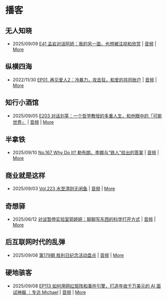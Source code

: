 # 播客

## 无人知晓
- 2025/09/09 [E41 孟岩对话阿娇：我的另一面，也想被注视和欣赏](https://www.xiaoyuzhoufm.com/episode/68bfcc2c9eb4a49300876f19) | [音频](https://dts-api.xiaoyuzhoufm.com/track/611719d3cb0b82e1df0ad29e/68bfcc2c9eb4a49300876f19/media.xyzcdn.net/611719d3cb0b82e1df0ad29e/lnDBqwDZpOI_yE-KjG76ffvJUE0h.m4a) | [More](channels/%E6%97%A0%E4%BA%BA%E7%9F%A5%E6%99%93.md)

## 纵横四海
- 2022/11/30 [EP01. 再见爱人2：冷暴力，攻击狂，和爱的共同账户](https://www.ximalaya.com/sound/592716797) | [音频](https://aod.cos.tx.xmcdn.com/storages/26c6-audiofreehighqps/E9/4E/GKwRIUEHXOodAq7-QQHYdhCw-aacv2-48K.m4a) | [More](channels/%E7%BA%B5%E6%A8%AA%E5%9B%9B%E6%B5%B7.md)

## 知行小酒馆
- 2025/09/05 [E203 对话刘莘：一个哲学教授的多重人生，和他眼中的「可能世界」](https://www.xiaoyuzhoufm.com/episode/68ba617097178f08ee60253b) | [音频](https://dts-api.xiaoyuzhoufm.com/track/6013f9f58e2f7ee375cf4216/68ba617097178f08ee60253b/media.xyzcdn.net/6013f9f58e2f7ee375cf4216/luTUBO4OCOK2fUvCvXaVczbhEgz1.m4a) | [More](channels/%E7%9F%A5%E8%A1%8C%E5%B0%8F%E9%85%92%E9%A6%86.md)

## 半拿铁
- 2025/09/10 [No.167 Why Do It? 勒布朗、李娜与“铁人”给出的答案](https://www.ximalaya.com/sound/909950397) | [音频](https://tk.wavpub.com/WPDL_aNmbAKTNqDUqXGugZAtGszktSwfZCzWLBFcxGMfCfRxHxZKckPYkEtArqq-e2.m4a) | [More](channels/%E5%8D%8A%E6%8B%BF%E9%93%81.md)

## 商业就是这样
- 2025/09/03 [Vol.223 水至清则无闲鱼](https://www.ximalaya.com/sound/907087930) | [音频](https://aod.cos.tx.xmcdn.com/storages/1145-audiofreehighqps/D9/C6/GKwRIUEMjhG9AUYLiAQHdelE.m4a) | [More](channels/%E5%95%86%E4%B8%9A%E5%B0%B1%E6%98%AF%E8%BF%99%E6%A0%B7.md)

## 奇想驿
- 2025/06/12 [对谈暂停实验室郭婷婷：聊聊写东西的科学打开方式](https://www.xiaoyuzhoufm.com/episode/684adc56574f065721d5960c) | [音频](https://dts-api.xiaoyuzhoufm.com/track/6034daea97755b8fc9c66480/684adc56574f065721d5960c/media.xyzcdn.net/6034daea97755b8fc9c66480/lsg_JvFtGZ36OBuiTLgzYxJmHHUx.m4a) | [More](channels/%E5%A5%87%E6%83%B3%E9%A9%BF.md)

## 后互联网时代的乱弹
- 2025/09/06 [第179期 胜利日纪念活动盘点](https://hosting.wavpub.cn/pie/ep179/) | [音频](https://tk.wavpub.com/WPDL_ZxeVBxqcNwBSdcwVPaWbwUNHrzCRvjWhkQWVyPuTQkZrBQNnkjXkPtEwaP-bd.mp3) | [More](channels/%E5%90%8E%E4%BA%92%E8%81%94%E7%BD%91%E6%97%B6%E4%BB%A3%E7%9A%84%E4%B9%B1%E5%BC%B9.md)

## 硬地骇客
- 2025/09/08 [EP113 如何用网红矩阵和事件引擎，打造年收千万美元的 AI 面试神器 ｜专访 Michael](https://www.xiaoyuzhoufm.com/episode/68bed88f9eb4a493006a0999) | [音频](https://dts-api.xiaoyuzhoufm.com/track/640ee2438be5d40013fe4a87/68bed88f9eb4a493006a0999/media.xyzcdn.net/640ee2438be5d40013fe4a87/lgiok-m9_icd0BLAqYFNipn6aRUJ.m4a) | [More](channels/%E7%A1%AC%E5%9C%B0%E9%AA%87%E5%AE%A2.md)

